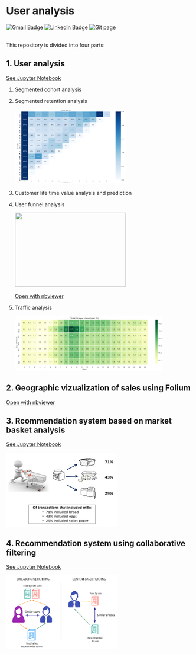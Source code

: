 # User analysis


[![Gmail Badge](https://img.shields.io/badge/Gmail-d14836?style=flat-square&logo=Gmail&logoColor=white&link=mailto:reejugn.kim@gmail.com)](mailto:reejung.kim@gmail.com) 
[![Linkedin Badge](https://img.shields.io/badge/-LinkedIn-blue?style=flat-square&logo=Linkedin&logoColor=white&link=www.linkedin.com/in/reejungkim/)](https://www.linkedin.com/in/reejungkim/) 
[![Git page](http://img.shields.io/badge/-Portfolio-black?style=flat-square&logo=github&link=https://reejungkim.github.io/)](https://reejungkim.github.io/)
<br></br>


This repository is divided into four parts:


## 1. User analysis
[See Jupyter Notebook](cohort%20retention%20and%20CLV.ipynb)
  1. Segmented cohort analysis
  
  2. Segmented retention analysis
 
      <img src="image/img_RetentionHeatmap.png" height="200" width="300">
      
  3. Customer life time value analysis and prediction
  
  5. User funnel analysis  
     
      <img src="image/interactive_funnel_viz.gif" height="200" width="300">
      
      [Open with nbviewer](https://nbviewer.jupyter.org/github/reejungkim/User-Analysis/blob/master/Expedia%20Funnel%20analysis.ipynb)

  5. Traffic analysis
  
      <img src="/image/traffic_heatmap.png" height="150" width="400">
  
## 2. Geographic vizualization of sales using Folium

  [Open with nbviewer](https://nbviewer.jupyter.org/github/reejungkim/User-Analysis/blob/master/Geographic%20mapping%20-%20Folium.ipynb)

## 3. Rcommendation system based on market basket analysis
[See Jupyter Notebook](Market%20Basket%20Analysis.ipynb)
<!-- ![market basket](image/market%20basket%20analysis.jpg) -->
<img src="image/market%20basket%20analysis.jpg" height="200" width="300">

## 4. Recommendation system using collaborative filtering

[See Jupyter Notebook](Movie%20recommendation%20system.ipynb)

<img src="image/collabFilter.png" height="200" width="300">

